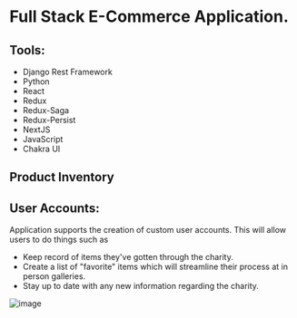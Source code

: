 # Full Stack E-Commerce Application.

## Tools:
 - Django Rest Framework
 - Python
 - React
 - Redux
 - Redux-Saga
 - Redux-Persist
 - NextJS
 - JavaScript
 - Chakra UI

## Product Inventory

## User Accounts:
Application supports the creation of custom user accounts. This will allow users to do things such as 
 - Keep record of items they've gotten through the charity.
 - Create a list of "favorite" items which will streamline their process at in person galleries.
 - Stay up to date with any new information regarding the charity.

![image](https://user-images.githubusercontent.com/46171942/123557627-e774f980-d75f-11eb-94af-675847567019.png)
